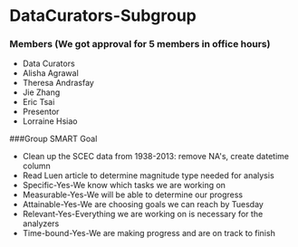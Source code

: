 DataCurators-Subgroup
=====================


### Members (We got approval for 5 members in office hours)

* Data Curators
 * Alisha Agrawal
 * Theresa Andrasfay
 * Jie Zhang
 * Eric Tsai
* Presentor
 * Lorraine Hsiao 
 
###Group SMART Goal

* Clean up the SCEC data from 1938-2013: remove NA's, create datetime column
* Read Luen article to determine magnitude type needed for analysis
* Specific-Yes-We know which tasks we are working on
* Measurable-Yes-We will be able to determine our progress
* Attainable-Yes-We are choosing goals we can reach by Tuesday
* Relevant-Yes-Everything we are working on is necessary for the analyzers
* Time-bound-Yes-We are making progress and are on track to finish
